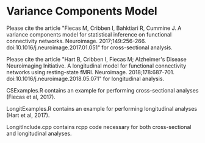 # Variance Components Model

Please cite the article "Fiecas M, Cribben I, Bahktiari R, Cummine J. A variance components model for statistical inference on functional connectivity networks. Neuroimage. 2017;149:256-266. doi:10.1016/j.neuroimage.2017.01.051" for cross-sectional analysis.

Please cite the article "Hart B, Cribben I, Fiecas M; Alzheimer's Disease Neuroimaging Initiative. A longitudinal model for functional connectivity networks using resting-state fMRI. Neuroimage. 2018;178:687-701. doi:10.1016/j.neuroimage.2018.05.071" for longitudinal analysis.

CSExamples.R contains an example for performing cross-sectional analyses (Fiecas et al, 2017).

LongitExamples.R contains an example for performing longitudinal analyses (Hart et al, 2017).

LongitInclude.cpp contains rcpp code necessary for both cross-sectional and longitudinal analyses.

